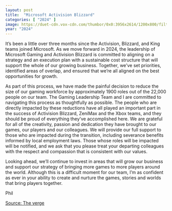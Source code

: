 ```yaml
---
layout: post
title:  "Microsoft Activision Blizzard"
categories: [ "2024" ]
image: https://duet-cdn.vox-cdn.com/thumbor/0x0:3956x2614/1200x800/filters:focal(1978x1307:1979x1308):format(webp)/cdn.vox-cdn.com/uploads/chorus_asset/file/25247723/1237824985.jpg
year: "2024"
---
```


It’s been a little over three months since the Activision, Blizzard, and King teams joined Microsoft. As we move forward in 2024, the leadership of Microsoft Gaming and Activision Blizzard is committed to aligning on a strategy and an execution plan with a sustainable cost structure that will support the whole of our growing business. Together, we’ve set priorities, identified areas of overlap, and ensured that we’re all aligned on the best opportunities for growth.

As part of this process, we have made the painful decision to reduce the size of our gaming workforce by approximately 1900 roles out of the 22,000 people on our team. The Gaming Leadership Team and I are committed to navigating this process as thoughtfully as possible. The people who are directly impacted by these reductions have all played an important part in the success of Activision Blizzard, ZeniMax and the Xbox teams, and they should be proud of everything they’ve accomplished here. We are grateful for all of the creativity, passion and dedication they have brought to our games, our players and our colleagues. We will provide our full support to those who are impacted during the transition, including severance benefits informed by local employment laws. Those whose roles will be impacted will be notified, and we ask that you please treat your departing colleagues with the respect and compassion that is consistent with our values.

Looking ahead, we’ll continue to invest in areas that will grow our business and support our strategy of bringing more games to more players around the world. Although this is a difficult moment for our team, I’m as confident as ever in your ability to create and nurture the games, stories and worlds that bring players together.

Phil

[Source: The verge](https://www.theverge.com/2024/1/25/24049050/microsoft-activision-blizzard-layoffs)